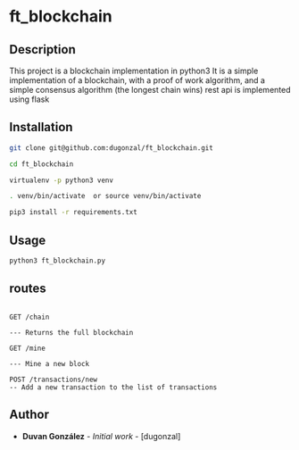 # ft_blockchain

## Description

This project is a blockchain implementation in python3 It is a simple implementation of a blockchain, with a proof of work algorithm, and a simple consensus algorithm (the longest chain wins)
rest api is implemented using flask

## Installation

```bash
git clone git@github.com:dugonzal/ft_blockchain.git

cd ft_blockchain

virtualenv -p python3 venv

. venv/bin/activate  or source venv/bin/activate

pip3 install -r requirements.txt
```

## Usage

```bash
python3 ft_blockchain.py
```
## routes

```

GET /chain

--- Returns the full blockchain

GET /mine

--- Mine a new block

POST /transactions/new
-- Add a new transaction to the list of transactions
```

## Author

* **Duvan González** - *Initial work* - [dugonzal]

